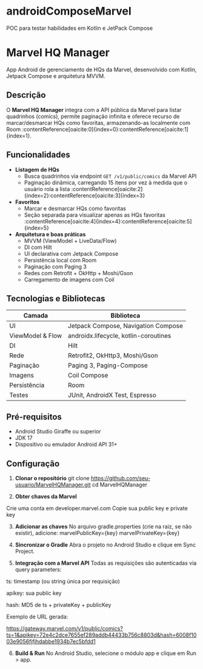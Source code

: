 # androidComposeMarvel
POC para testar habilidades em Kotlin e JetPack Compose

# Marvel HQ Manager

App Android de gerenciamento de HQs da Marvel, desenvolvido com Kotlin, Jetpack Compose e arquitetura MVVM.  

## Descrição

O **Marvel HQ Manager** integra com a API pública da Marvel para listar quadrinhos (comics), permite paginação infinita e oferece recurso de marcar/desmarcar HQs como favoritas, armazenando-as localmente com Room :contentReference[oaicite:0]{index=0}:contentReference[oaicite:1]{index=1}.

## Funcionalidades

- **Listagem de HQs**  
  - Busca quadrinhos via endpoint `GET /v1/public/comics` da Marvel API  
  - Paginação dinâmica, carregando 15 itens por vez à medida que o usuário rola a lista :contentReference[oaicite:2]{index=2}:contentReference[oaicite:3]{index=3}  
- **Favoritos**  
  - Marcar e desmarcar HQs como favoritas  
  - Seção separada para visualizar apenas as HQs favoritas :contentReference[oaicite:4]{index=4}:contentReference[oaicite:5]{index=5}  
- **Arquitetura e boas práticas**  
  - MVVM (ViewModel + LiveData/Flow)  
  - DI com Hilt  
  - UI declarativa com Jetpack Compose  
  - Persistência local com Room  
  - Paginação com Paging 3  
  - Redes com Retrofit + OkHttp + Moshi/Gson  
  - Carregamento de imagens com Coil  

## Tecnologias e Bibliotecas

| Camada             | Biblioteca                           |
|--------------------|--------------------------------------|
| UI                 | Jetpack Compose, Navigation Compose  |
| ViewModel & Flow   | androidx.lifecycle, kotlin-coroutines |
| DI                 | Hilt                                 |
| Rede               | Retrofit2, OkHttp3, Moshi/Gson       |
| Paginação          | Paging 3, Paging-Compose             |
| Imagens            | Coil Compose                         |
| Persistência       | Room                                 |
| Testes             | JUnit, AndroidX Test, Espresso       |

## Pré-requisitos

- Android Studio Giraffe ou superior  
- JDK 17  
- Dispositivo ou emulador Android API 31+

## Configuração

1. **Clonar o repositório**
   git clone https://github.com/seu-usuario/MarvelHQManager.git
   cd MarvelHQManager

2. **Obter chaves da Marvel**
   
Crie uma conta em developer.marvel.com
Copie sua public key e private key

3. **Adicionar as chaves**
No arquivo gradle.properties (crie na raiz, se não existir), adicione:
marvelPublicKey={key}
marvelPrivateKey={key}

4. **Sincronizar o Gradle**
Abra o projeto no Android Studio e clique em Sync Project.

5. **Integração com a Marvel API**
Todas as requisições são autenticadas via query parameters:

ts: timestamp (ou string única por requisição)

apikey: sua public key

hash: MD5 de ts + privateKey + publicKey

Exemplo de URL gerada:

https://gateway.marvel.com/v1/public/comics?ts=1&apikey=72e4c2dce7655ef289addb44433b756c8803d&hash=6008f1003e9056fjfjhdabbe1934b7ec5bfdd1

6. **Build & Run**
No Android Studio, selecione o módulo app e clique em Run > app.
